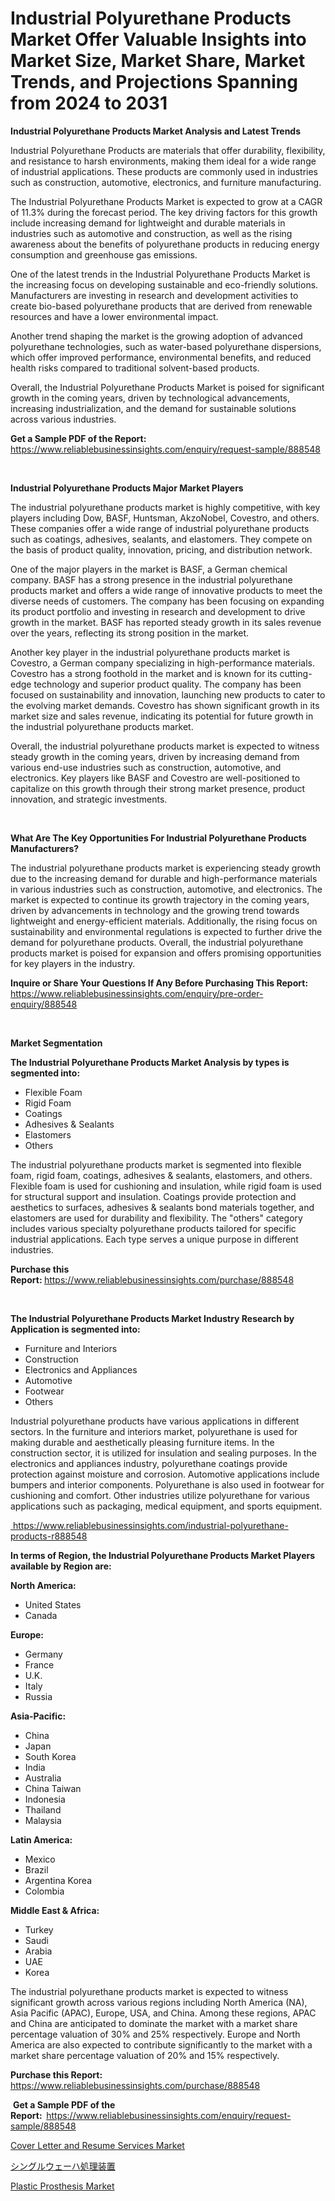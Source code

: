 <p><h1>Industrial Polyurethane Products Market Offer Valuable Insights into Market Size, Market Share, Market Trends, and Projections Spanning from 2024 to 2031</h1></p><p><strong>Industrial Polyurethane Products Market Analysis and Latest Trends</strong></p>
<p><p>Industrial Polyurethane Products are materials that offer durability, flexibility, and resistance to harsh environments, making them ideal for a wide range of industrial applications. These products are commonly used in industries such as construction, automotive, electronics, and furniture manufacturing.</p><p>The Industrial Polyurethane Products Market is expected to grow at a CAGR of 11.3% during the forecast period. The key driving factors for this growth include increasing demand for lightweight and durable materials in industries such as automotive and construction, as well as the rising awareness about the benefits of polyurethane products in reducing energy consumption and greenhouse gas emissions.</p><p>One of the latest trends in the Industrial Polyurethane Products Market is the increasing focus on developing sustainable and eco-friendly solutions. Manufacturers are investing in research and development activities to create bio-based polyurethane products that are derived from renewable resources and have a lower environmental impact.</p><p>Another trend shaping the market is the growing adoption of advanced polyurethane technologies, such as water-based polyurethane dispersions, which offer improved performance, environmental benefits, and reduced health risks compared to traditional solvent-based products.</p><p>Overall, the Industrial Polyurethane Products Market is poised for significant growth in the coming years, driven by technological advancements, increasing industrialization, and the demand for sustainable solutions across various industries.</p></p>
<p><strong>Get a Sample PDF of the Report:&nbsp;</strong> <a href="https://www.reliablebusinessinsights.com/enquiry/request-sample/888548">https://www.reliablebusinessinsights.com/enquiry/request-sample/888548</a></p>
<p>&nbsp;</p>
<p><strong>Industrial Polyurethane Products Major Market Players</strong></p>
<p><p>The industrial polyurethane products market is highly competitive, with key players including Dow, BASF, Huntsman, AkzoNobel, Covestro, and others. These companies offer a wide range of industrial polyurethane products such as coatings, adhesives, sealants, and elastomers. They compete on the basis of product quality, innovation, pricing, and distribution network.</p><p>One of the major players in the market is BASF, a German chemical company. BASF has a strong presence in the industrial polyurethane products market and offers a wide range of innovative products to meet the diverse needs of customers. The company has been focusing on expanding its product portfolio and investing in research and development to drive growth in the market. BASF has reported steady growth in its sales revenue over the years, reflecting its strong position in the market.</p><p>Another key player in the industrial polyurethane products market is Covestro, a German company specializing in high-performance materials. Covestro has a strong foothold in the market and is known for its cutting-edge technology and superior product quality. The company has been focused on sustainability and innovation, launching new products to cater to the evolving market demands. Covestro has shown significant growth in its market size and sales revenue, indicating its potential for future growth in the industrial polyurethane products market.</p><p>Overall, the industrial polyurethane products market is expected to witness steady growth in the coming years, driven by increasing demand from various end-use industries such as construction, automotive, and electronics. Key players like BASF and Covestro are well-positioned to capitalize on this growth through their strong market presence, product innovation, and strategic investments.</p></p>
<p>&nbsp;</p>
<p><strong>What Are The Key Opportunities For Industrial Polyurethane Products Manufacturers?</strong></p>
<p><p>The industrial polyurethane products market is experiencing steady growth due to the increasing demand for durable and high-performance materials in various industries such as construction, automotive, and electronics. The market is expected to continue its growth trajectory in the coming years, driven by advancements in technology and the growing trend towards lightweight and energy-efficient materials. Additionally, the rising focus on sustainability and environmental regulations is expected to further drive the demand for polyurethane products. Overall, the industrial polyurethane products market is poised for expansion and offers promising opportunities for key players in the industry.</p></p>
<p><strong>Inquire or Share Your Questions If Any Before Purchasing This Report:</strong> <a href="https://www.reliablebusinessinsights.com/enquiry/pre-order-enquiry/888548">https://www.reliablebusinessinsights.com/enquiry/pre-order-enquiry/888548</a></p>
<p>&nbsp;</p>
<p><strong>Market Segmentation</strong></p>
<p><strong>The Industrial Polyurethane Products Market Analysis by types is segmented into:</strong></p>
<p><ul><li>Flexible Foam</li><li>Rigid Foam</li><li>Coatings</li><li>Adhesives & Sealants</li><li>Elastomers</li><li>Others</li></ul></p>
<p><p>The industrial polyurethane products market is segmented into flexible foam, rigid foam, coatings, adhesives & sealants, elastomers, and others. Flexible foam is used for cushioning and insulation, while rigid foam is used for structural support and insulation. Coatings provide protection and aesthetics to surfaces, adhesives & sealants bond materials together, and elastomers are used for durability and flexibility. The "others" category includes various specialty polyurethane products tailored for specific industrial applications. Each type serves a unique purpose in different industries.</p></p>
<p><strong>Purchase this Report:&nbsp;</strong><a href="https://www.reliablebusinessinsights.com/purchase/888548">https://www.reliablebusinessinsights.com/purchase/888548</a></p>
<p>&nbsp;</p>
<p><strong>The Industrial Polyurethane Products Market Industry Research by Application is segmented into:</strong></p>
<p><ul><li>Furniture and Interiors</li><li>Construction</li><li>Electronics and Appliances</li><li>Automotive</li><li>Footwear</li><li>Others</li></ul></p>
<p><p>Industrial polyurethane products have various applications in different sectors. In the furniture and interiors market, polyurethane is used for making durable and aesthetically pleasing furniture items. In the construction sector, it is utilized for insulation and sealing purposes. In the electronics and appliances industry, polyurethane coatings provide protection against moisture and corrosion. Automotive applications include bumpers and interior components. Polyurethane is also used in footwear for cushioning and comfort. Other industries utilize polyurethane for various applications such as packaging, medical equipment, and sports equipment.</p></p>
<p><a href="https://www.reliablebusinessinsights.com/industrial-polyurethane-products-r888548">&nbsp;https://www.reliablebusinessinsights.com/industrial-polyurethane-products-r888548</a></p>
<p><strong>In terms of Region, the Industrial Polyurethane Products Market Players available by Region are:</strong></p>
<p>
    <p> <strong> North America: </strong>
        <ul>
            <li>United States</li>
            <li>Canada</li>
        </ul>
        </p> 
    <p> <strong> Europe: </strong>
        <ul>
            <li>Germany</li>
            <li>France</li>
            <li>U.K.</li>
            <li>Italy</li>
            <li>Russia</li>
        </ul>
        </p> 
    <p> <strong> Asia-Pacific: </strong>
        <ul>
            <li>China</li>
            <li>Japan</li>
            <li>South Korea</li>
            <li>India</li>
            <li>Australia</li>
            <li>China Taiwan</li>
            <li>Indonesia</li>
            <li>Thailand</li>
            <li>Malaysia</li>
        </ul>
        </p> 
    <p> <strong> Latin America: </strong>
        <ul>
            <li>Mexico</li>
            <li>Brazil</li>
            <li>Argentina Korea</li>
            <li>Colombia</li>
        </ul>
        </p> 
    <p> <strong> Middle East & Africa: </strong>
        <ul>
            <li>Turkey</li>
            <li>Saudi</li>
            <li>Arabia</li>
            <li>UAE</li>
            <li>Korea</li>
        </ul>
    </p>
    </p>
<p><p>The industrial polyurethane products market is expected to witness significant growth across various regions including North America (NA), Asia Pacific (APAC), Europe, USA, and China. Among these regions, APAC and China are anticipated to dominate the market with a market share percentage valuation of 30% and 25% respectively. Europe and North America are also expected to contribute significantly to the market with a market share percentage valuation of 20% and 15% respectively.</p></p>
<p><strong>Purchase this Report: </strong><a href="https://www.reliablebusinessinsights.com/purchase/888548">https://www.reliablebusinessinsights.com/purchase/888548</a></p>
<p>&nbsp;<strong>Get a Sample PDF of the Report:&nbsp;&nbsp;</strong><a href="https://www.reliablebusinessinsights.com/enquiry/request-sample/888548">https://www.reliablebusinessinsights.com/enquiry/request-sample/888548</a></p>
<p><strong></strong></p>
<p><p><a href="https://github.com/fkhcgcyl33/Market-Research-Report-List-1/blob/main/cover-letter-and-resume-services-market.md">Cover Letter and Resume Services Market</a></p><p><a href="https://github.com/xtkhtofdt934839/Market-Research-Report-List-3/blob/main/988567190508.md">シングルウェーハ処理装置</a></p><p><a href="https://view.publitas.com/reportprime-1/plastic-prosthesis-market-research-report-includes-analysis-on-market-size-share-and-growth-rate-at-14-6-cagr-forecasted-from-2024-to-2031/">Plastic Prosthesis Market</a></p></p>